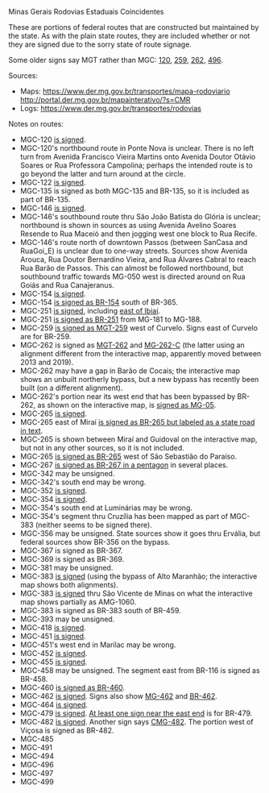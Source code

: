 Minas Gerais Rodovias Estaduais Coincidentes

These are portions of federal routes that are constructed but maintained by the state. As with the plain state routes, they are included whether or not they are signed due to the sorry state of route signage.

Some older signs say MGT rather than MGC: [120](https://www.google.com/maps/@-18.3475405,-42.6135232,3a,15y,183.36h,84.49t/data=!3m6!1e1!3m4!1sror-hQAvp_Q9WcFoYXTGZw!2e0!7i16384!8i8192?entry=ttu), [259](https://www.google.com/maps/@-18.7463714,-44.4512689,3a,40.4y,119.62h,81.49t/data=!3m6!1e1!3m4!1s_SNTwG9WdDxIM-Z6TOhoCw!2e0!7i16384!8i8192?entry=ttu), [262](https://www.google.com/maps/@-19.9773508,-43.420552,3a,15y,289.63h,86.53t/data=!3m6!1e1!3m4!1sY2cjU_PPwQJ4LmJySDffvA!2e0!7i16384!8i8192?entry=ttu), [496](https://www.google.com/maps/@-18.4012338,-44.4617075,3a,41.5y,321.93h,105.46t/data=!3m7!1e1!3m5!1skwUHa206Vxb5bb3yPjqSGg!2e0!5s20111001T000000!7i13312!8i6656?entry=ttu).

Sources:
* Maps: https://www.der.mg.gov.br/transportes/mapa-rodoviario http://portal.der.mg.gov.br/mapainterativo/?s=CMR
* Logs: https://www.der.mg.gov.br/transportes/rodovias

Notes on routes:
* MGC-120 [is signed](https://www.google.com/maps/@-19.7517973,-43.0260273,3a,15.3y,260.6h,90.15t/data=!3m6!1e1!3m4!1s8Q1CLaNq6wU2lTEuYlsQHA!2e0!7i16384!8i8192?entry=ttu).
* MGC-120's northbound route in Ponte Nova is unclear. There is no left turn from Avenida Francisco Vieira Martins onto Avenida Doutor Otávio Soares or Rua Professora Campolina; perhaps the intended route is to go beyond the latter and turn around at the circle.
* MGC-122 [is signed](https://www.google.com/maps/@-16.2069575,-43.5924275,3a,40.9y,256.08h,83.44t/data=!3m6!1e1!3m4!1sez0kojZyWRul_i7N3euLsQ!2e0!7i16384!8i8192?entry=ttu).
* MGC-135 is signed as both MGC-135 and BR-135, so it is included as part of BR-135.
* MGC-146 [is signed](https://www.google.com/maps/@-19.7010606,-46.934189,3a,17.2y,169.86h,85.46t/data=!3m6!1e1!3m4!1sr-Oc7adDoGP0RS82rmJAtA!2e0!7i16384!8i8192?entry=ttu).
* MGC-146's southbound route thru São João Batista do Glória is unclear; northbound is shown in sources as using Avenida Avelino Soares Resende to Rua Maceió and then jogging west one block to Rua Recife.
* MGC-146's route north of downtown Passos (between SanCasa and RuaGoi_E) is unclear due to one-way streets. Sources show Avenida Arouca, Rua Doutor Bernardino Vieira, and Rua Álvares Cabral to reach Rua Barão de Passos. This can almost be followed northbound, but southbound traffic towards MG-050 west is directed around on Rua Goiás and Rua Canajeranus.
* MGC-154 [is signed](https://www.google.com/maps/@-18.9392163,-49.4464443,3a,31.4y,34.56h,84.22t/data=!3m6!1e1!3m4!1s-MglDmc9dLOqZwdwwr1R0g!2e0!7i16384!8i8192?entry=ttu).
* MGC-154 [is signed as BR-154](https://www.google.com/maps/@-18.9690135,-49.5060787,3a,18y,194.06h,83.69t/data=!3m6!1e1!3m4!1s22Tnyft2ZWQADQrw24HslA!2e0!7i16384!8i8192?entry=ttu) south of BR-365.
* MGC-251 [is signed](https://www.google.com/maps/@-15.9877501,-41.4054286,3a,15.4y,144.98h,81.82t/data=!3m6!1e1!3m4!1sCSM1BHwiDXdQ-qG6zkakqA!2e0!7i16384!8i8192?entry=ttu), including [east of Ibiaí](https://www.google.com/maps/@-16.7860393,-44.7520098,3a,15y,289.69h,81.54t/data=!3m6!1e1!3m4!1sD7bnYc8c1SXoCmBf9Drhyg!2e0!7i16384!8i8192?entry=ttu).
* MGC-251 [is signed as BR-251](https://www.google.com/maps/@-16.7666578,-46.1329342,3a,30.9y,288.42h,81.39t/data=!3m6!1e1!3m4!1sAAiBd8ymWsFeYkQbRjjQ_g!2e0!7i16384!8i8192?entry=ttu) from MG-181 to MG-188.
* MGC-259 [is signed as MGT-259](https://www.google.com/maps/@-18.7463714,-44.4512689,3a,40.4y,119.62h,81.49t/data=!3m6!1e1!3m4!1s_SNTwG9WdDxIM-Z6TOhoCw!2e0!7i16384!8i8192?entry=ttu) west of Curvelo. Signs east of Curvelo are for BR-259.
* MGC-262 is signed as [MGT-262](https://www.google.com/maps/@-19.9773508,-43.420552,3a,15y,289.63h,86.53t/data=!3m6!1e1!3m4!1sY2cjU_PPwQJ4LmJySDffvA!2e0!7i16384!8i8192?entry=ttu) and [MG-262-C](https://www.google.com/maps/@-19.903711,-43.6669826,3a,15.3y,226.29h,92.03t/data=!3m6!1e1!3m4!1sWFKv3zeQv_VEMm6rKqm3fQ!2e0!7i16384!8i8192?entry=ttu) (the latter using an alignment different from the interactive map, apparently moved between 2013 and 2019).
* MGC-262 may have a gap in Barão de Cocais; the interactive map shows an unbuilt northerly bypass, but a new bypass has recently been built (on a different alignment).
* MGC-262's portion near its west end that has been bypassed by BR-262, as shown on the interactive map, is [signed as MG-05](https://www.google.com/maps/@-19.8583698,-43.9107046,3a,15y,118.73h,86.77t/data=!3m6!1e1!3m4!1ssDpNc_6hJlXmCEIe1QjgCw!2e0!7i16384!8i8192?entry=ttu).
* MGC-265 [is signed](https://www.google.com/maps/@-20.8767066,-46.3592884,3a,15.8y,147.21h,87.29t/data=!3m6!1e1!3m4!1sCxsjoQH4DnRemJwn0qu9Sw!2e0!7i16384!8i8192?entry=ttu).
* MGC-265 east of Miraí [is signed as BR-265 but labeled as a state road in text](https://www.google.com/maps/@-21.2010622,-42.6046577,3a,24.8y,132.34h,79.66t/data=!3m6!1e1!3m4!1s-ZtQXMVef-Jsq8msul9dXA!2e0!7i16384!8i8192?entry=ttu).
* MGC-265 is shown between Miraí and Guidoval on the interactive map, but not in any other sources, so it is not included.
* MGC-265 [is signed as BR-265](https://www.google.com/maps/@-20.9275845,-46.9808292,3a,41.5y,206.16h,107.09t/data=!3m6!1e1!3m4!1saWrpGIVcFPZR64B2P9k7Cg!2e0!7i16384!8i8192?entry=ttu) west of São Sebastião do Paraíso.
* MGC-267 [is signed as BR-267 in a pentagon](https://www.google.com/maps/@-21.7921244,-45.4319002,3a,37.6y,161.38h,86.94t/data=!3m6!1e1!3m4!1sqPjqpWsxScGWakrsNy4cRw!2e0!7i16384!8i8192?entry=ttu) in several places.
* MGC-342 may be unsigned.
* MGC-342's south end may be wrong.
* MGC-352 [is signed](https://www.google.com/maps/@-19.0848984,-46.1319219,3a,31.1y,198.59h,78.93t/data=!3m6!1e1!3m4!1sNSOBm00xQKbKH1YZhztZuA!2e0!7i16384!8i8192?entry=ttu).
* MGC-354 [is signed](https://www.google.com/maps/@-17.9978432,-46.8878074,3a,25.6y,231.28h,81.21t/data=!3m6!1e1!3m4!1svvCqKrWiJzmp6sZujLjxKg!2e0!7i16384!8i8192?entry=ttu).
* MGC-354's south end at Luminárias may be wrong.
* MGC-354's segment thru Cruzília has been mapped as part of MGC-383 (neither seems to be signed there).
* MGC-356 may be unsigned. State sources show it goes thru Ervália, but federal sources show BR-356 on the bypass.
* MGC-367 is signed as BR-367.
* MGC-369 is signed as BR-369.
* MGC-381 may be unsigned.
* MGC-383 [is signed](https://www.google.com/maps/@-20.5682173,-43.8157779,3a,15y,305.54h,101.77t/data=!3m6!1e1!3m4!1srRdU7zfngM5gH2NAahVWKw!2e0!7i16384!8i8192?entry=ttu) (using the bypass of Alto Maranhão; the interactive map shows both alignments).
* MGC-383 [is signed](https://www.google.com/maps/@-21.6858341,-44.4674361,3a,31.9y,141.87h,80.67t/data=!3m6!1e1!3m4!1sUTR12hg7M4zMgTEbNJt6tg!2e0!7i16384!8i8192?entry=ttu) thru São Vicente de Minas on what the interactive map shows partially as AMG-1060.
* MGC-383 is signed as BR-383 south of BR-459.
* MGC-393 may be unsigned.
* MGC-418 [is signed](https://www.google.com/maps/@-17.7215567,-40.762662,3a,39.7y,297.75h,76.3t/data=!3m6!1e1!3m4!1sSmzyAQC9p9hQE66HD_fwOg!2e0!7i16384!8i8192?entry=ttu).
* MGC-451 [is signed](https://www.google.com/maps/@-17.1364446,-43.8193778,3a,31.2y,96.63h,88.55t/data=!3m6!1e1!3m4!1sgs4k4oC9XjHlOLX8AO84gw!2e0!7i16384!8i8192?entry=ttu).
* MGC-451's west end in Marilac may be wrong.
* MGC-452 [is signed](https://www.google.com/maps/@-18.9324395,-48.1859941,3a,41.5y,161.13h,81.73t/data=!3m6!1e1!3m4!1sgrwZ4VZiWgZXRtFrNp-XmQ!2e0!7i16384!8i8192?entry=ttu).
* MGC-455 [is signed](https://www.google.com/maps/@-18.9727249,-48.3078353,3a,17.8y,58.08h,82.41t/data=!3m6!1e1!3m4!1sGeykxFmVeaXoCvRaFhuuUg!2e0!7i16384!8i8192?entry=ttu).
* MGC-458 may be unsigned. The segment east from BR-116 is signed as BR-458.
* MGC-460 [is signed as BR-460](https://www.google.com/maps/@-21.9355102,-45.2948217,3a,15.2y,269.94h,84.39t/data=!3m6!1e1!3m4!1sM4yUtFsgzwcNQ1AP1E6VPQ!2e0!7i16384!8i8192?entry=ttu).
* MGC-462 [is signed](https://www.google.com/maps/@-18.9224437,-47.0275679,3a,15.7y,193.94h,82.9t/data=!3m6!1e1!3m4!1s5PkfqFv4C90nA4EOyXeTRQ!2e0!7i16384!8i8192?entry=ttu). Signs also show [MG-462](https://www.google.com/maps/@-18.9197126,-47.0298002,3a,27.4y,139.02h,85.04t/data=!3m6!1e1!3m4!1sT5WLlHgt0RHKGiu9H8qsRg!2e0!7i16384!8i8192?entry=ttu) and [BR-462](https://www.google.com/maps/@-19.418229,-47.2892555,3a,15y,119.84h,88.35t/data=!3m6!1e1!3m4!1syDdFPDP5MNE9T31O0YYUqg!2e0!7i16384!8i8192?entry=ttu).
* MGC-464 [is signed](https://www.google.com/maps/@-19.8992058,-47.3767082,3a,20.1y,344.81h,80.31t/data=!3m6!1e1!3m4!1s208wMy6cpyWaLaTYWLcD7A!2e0!7i16384!8i8192?entry=ttu).
* MGC-479 [is signed](https://www.google.com/maps/@-15.3009599,-45.6426286,3a,15.6y,250.34h,87.07t/data=!3m6!1e1!3m4!1s3AFZ3BwkFiqehs1Tf-txPA!2e0!7i16384!8i8192?entry=ttu). [At least one sign near the east end](https://www.google.com/maps/@-15.4832068,-44.3966976,3a,17.1y,16.47h,88.01t/data=!3m6!1e1!3m4!1sZdZc33cuzz6Rne9otSnt2w!2e0!7i16384!8i8192?entry=ttu) is for BR-479.
* MGC-482 [is signed](https://www.google.com/maps/@-20.6811456,-42.6290807,3a,15y,324.41h,83.46t/data=!3m6!1e1!3m4!1s26nJssNfJ-MQgQxNaNIz9A!2e0!7i16384!8i8192?entry=ttu). Another sign says [CMG-482](https://www.google.com/maps/@-20.7120318,-42.0346016,3a,42y,51.31h,78.96t/data=!3m6!1e1!3m4!1subQ4lYUQoX-WK8ujsNOmxQ!2e0!7i16384!8i8192?entry=ttu). The portion west of Viçosa is signed as BR-482.
* MGC-485 
* MGC-491 
* MGC-494 
* MGC-496 
* MGC-497 
* MGC-499
